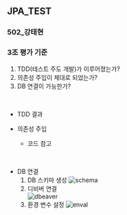 ## JPA_TEST
### 502_강태현

### 3조 평가 기준
1. TDD(테스트 주도 개발)가 이루어졌는가?
2. 의존성 주입이 제대로 되었는가?
3. DB 연결이 가능한가?
<br>  

* TDD 결과  


* 의존성 주입
  - 코드 참고
<br>  

- DB 연결
  1. DB 스키마 생성
    ![schema](/src/main/resources/static/imgs/dbeaver.png)
  2. 디비버 연결  
    ![dbeaver](/src/main/resources/static/imgs/dbeaver.png)
  3. 환경 변수 설정
    ![enval](/src/main/resources/static/imgs/enval.png) 